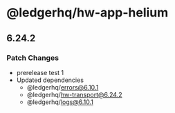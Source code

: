 # @ledgerhq/hw-app-helium

## 6.24.2

### Patch Changes

- prerelease test 1
- Updated dependencies
  - @ledgerhq/errors@6.10.1
  - @ledgerhq/hw-transport@6.24.2
  - @ledgerhq/logs@6.10.1
